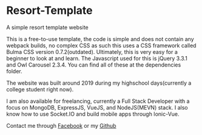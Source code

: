 # Resort-Template
 A simple resort template website

This is a free-to-use template, the code is simple and does not contain any webpack builds, no complex CSS as such this uses a CSS framework called Bulma CSS version 0.7.2(outdated). Ultimately, this is very easy for a beginner to look at and learn. The Javascript used for this is jQuery 3.3.1 and Owl Carousel 2.3.4. You can find all of these at the dependencies folder. 

The website was built around 2019 during my highschool days(currently a college student right now). 

I am also available for freelancing, currently a Full Stack Developer with a focus on MongoDB, ExpressJS, VueJS, and NodeJS(MEVN) stack. I also know how to use Socket.IO and build mobile apps through Ionic-Vue.

Contact me through <a href="https://www.facebook.com/LeindfraustBusiness/" target="_blank">Facebook</a> or my <a href="https://github.com/leindfraust">Github</a>
